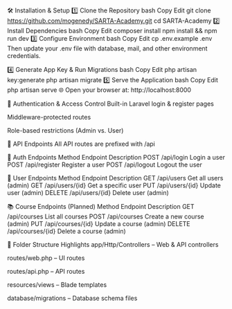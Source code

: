 🛠️ Installation & Setup
1️⃣ Clone the Repository
bash
Copy
Edit
git clone https://github.com/mogenedy/SARTA-Academy.git
cd SARTA-Academy
2️⃣ Install Dependencies
bash
Copy
Edit
composer install
npm install && npm run dev
3️⃣ Configure Environment
bash
Copy
Edit
cp .env.example .env
Then update your .env file with database, mail, and other environment credentials.

4️⃣ Generate App Key & Run Migrations
bash
Copy
Edit
php artisan key:generate
php artisan migrate
5️⃣ Serve the Application
bash
Copy
Edit
php artisan serve
🌐 Open your browser at:
http://localhost:8000

🔐 Authentication & Access Control
Built-in Laravel login & register pages

Middleware-protected routes

Role-based restrictions (Admin vs. User)

📡 API Endpoints
All API routes are prefixed with /api

🔑 Auth Endpoints
Method	Endpoint	Description
POST	/api/login	Login a user
POST	/api/register	Register a user
POST	/api/logout	Logout the user

👥 User Endpoints
Method	Endpoint	Description
GET	/api/users	Get all users (admin)
GET	/api/users/{id}	Get a specific user
PUT	/api/users/{id}	Update user (admin)
DELETE	/api/users/{id}	Delete user (admin)

📚 Course Endpoints (Planned)
Method	Endpoint	Description
GET	/api/courses	List all courses
POST	/api/courses	Create a new course (admin)
PUT	/api/courses/{id}	Update a course (admin)
DELETE	/api/courses/{id}	Delete a course (admin)

📂 Folder Structure Highlights
app/Http/Controllers – Web & API controllers

routes/web.php – UI routes

routes/api.php – API routes

resources/views – Blade templates

database/migrations – Database schema files